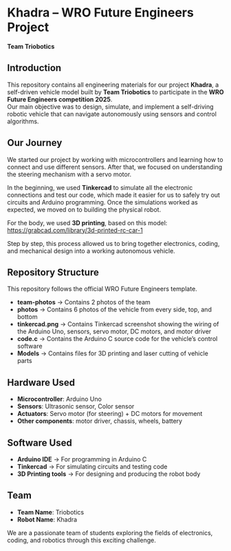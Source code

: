 # Khadra – WRO Future Engineers Project  
**Team Triobotics**

## Introduction  
This repository contains all engineering materials for our project **Khadra**, a self-driven vehicle model built by **Team Triobotics** to participate in the **WRO Future Engineers competition 2025**.  
Our main objective was to design, simulate, and implement a self-driving robotic vehicle that can navigate autonomously using sensors and control algorithms.

## Our Journey  
We started our project by working with microcontrollers and learning how to connect and use different sensors. After that, we focused on understanding the steering mechanism with a servo motor.  

In the beginning, we used **Tinkercad** to simulate all the electronic connections and test our code, which made it easier for us to safely try out circuits and Arduino programming. Once the simulations worked as expected, we moved on to building the physical robot.  

For the body, we used **3D printing**, based on this model:  
https://grabcad.com/library/3d-printed-rc-car-1  

Step by step, this process allowed us to bring together electronics, coding, and mechanical design into a working autonomous vehicle.


## Repository Structure  
This repository follows the official WRO Future Engineers template.  

- **team-photos** → Contains 2 photos of the team  
- **photos** → Contains 6 photos of the vehicle from every side, top, and bottom
- **tinkercad.png** → Contains Tinkercad screenshot showing the wiring of the Arduino Uno, sensors, servo motor, DC motors, and motor driver
- **code.c** → Contains the Arduino C source code for the vehicle’s control software  
- **Models** → Contains files for 3D printing and laser cutting of vehicle parts  


## Hardware Used  
- **Microcontroller**: Arduino Uno  
- **Sensors**: Ultrasonic sensor, Color sensor  
- **Actuators**: Servo motor (for steering) + DC motors for movement  
- **Other components**: motor driver, chassis, wheels, battery   

## Software Used  
- **Arduino IDE** → For programming in Arduino C 
- **Tinkercad** → For simulating circuits and testing code  
- **3D Printing tools** → For designing and producing the robot body  
 

## Team  
- **Team Name**: Triobotics  
- **Robot Name**: Khadra  

We are a passionate team of students exploring the fields of electronics, coding, and robotics through this exciting challenge.  

  
